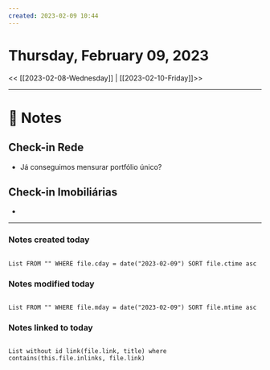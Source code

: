 ```yaml
---
created: 2023-02-09 10:44
---
```


# Thursday, February 09, 2023

<< [[2023-02-08-Wednesday]] | [[2023-02-10-Friday]]>>

---

# 📝 Notes
## Check-in Rede
- Já conseguimos mensurar portfólio único?

## Check-in Imobiliárias
- 

---

### Notes created today

```dataview

List FROM "" WHERE file.cday = date("2023-02-09") SORT file.ctime asc

```

### Notes modified today

```dataview

List FROM "" WHERE file.mday = date("2023-02-09") SORT file.mtime asc

```

### Notes linked to today

```dataview 

List without id link(file.link, title) where contains(this.file.inlinks, file.link)

```